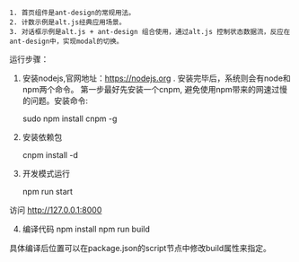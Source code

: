 
    1. 首页组件是ant-design的常规用法。
    2. 计数示例是alt.js经典应用场景。
    3. 对话框示例是alt.js + ant-design 组合使用，通过alt.js 控制状态数据流，反应在ant-design中，实现modal的切换。

运行步骤：
1. 安装nodejs,官网地址：https://nodejs.org . 安装完毕后，系统则会有node和npm两个命令。
第一步最好先安装一个cnpm, 避免使用npm带来的网速过慢的问题。安装命令:

    sudo  npm install cnpm -g

2. 安装依赖包

    cnpm install -d

3. 开发模式运行

    npm run start

访问 http://127.0.0.1:8000

4. 编译代码
    npm install 
    npm run build

具体编译后位置可以在package.json的script节点中修改build属性来指定。

